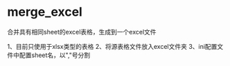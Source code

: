 # merge_excel
合并具有相同sheet的excel表格，生成到一个excel文件

1、目前只使用于xlsx类型的表格
2、将源表格文件放入excel文件夹
3、ini配置文件中配置sheet名，以","号分割
